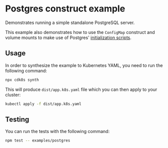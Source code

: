 # Postgres construct example

Demonstrates running a simple standalone PostgreSQL server.

This example also demonstrates how to use the `ConfigMap` construct and volume mounts to make use of Postgres' [initialization scripts](https://github.com/docker-library/docs/tree/master/postgres#initialization-scripts).

## Usage

In order to synthesize the example to Kubernetes YAML, you need to run the following command:

```sh
npx cdk8s synth
```

This will produce `dist/app.k8s.yaml` file which you can then apply to your cluster:

```sh
kubectl apply -f dist/app.k8s.yaml
```

## Testing

You can run the tests with the following command:

```sh
npm test -- examples/postgres
```
